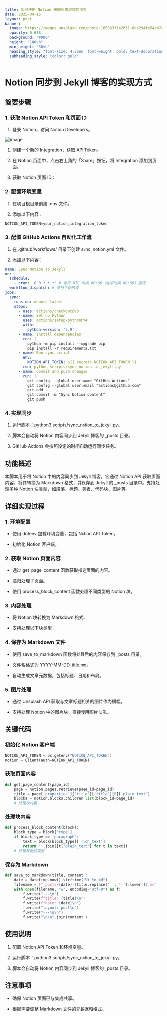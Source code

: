 ```yaml
---
title: 如何使用 Notion 来同步管理你的博客
date: 2025-04-15
layout: post
banner:
  image: https://images.unsplash.com/photo-1658633142631-8dc294fe54ab?crop=entropy&cs=tinysrgb&fit=max&fm=jpg&ixid=M3w2OTIwMzJ8MHwxfHJhbmRvbXx8fHx8fHx8fDE3NDQ3MjY4NDJ8&ixlib=rb-4.0.3&q=80&w=1080
  opacity: 0.618
  background: "#000"
  height: "100vh"
  min_height: "38vh"
  heading_style: "font-size: 4.25em; font-weight: bold; text-decoration: underline"
  subheading_style: "color: gold"
---
```


# Notion 同步到 Jekyll 博客的实现方式

## 简要步骤

### 1. 获取 Notion API Token 和页面 ID

1. 登录 Notion，访问 Notion Developers。

![image](https://prod-files-secure.s3.us-west-2.amazonaws.com/a7a0cc5a-89b9-4cda-8686-1fba0ca52f40/d19c1afe-dea5-4312-9333-786b0ba83054/image.png?X-Amz-Algorithm=AWS4-HMAC-SHA256&X-Amz-Content-Sha256=UNSIGNED-PAYLOAD&X-Amz-Credential=ASIAZI2LB466XU2XMFRK%2F20250415%2Fus-west-2%2Fs3%2Faws4_request&X-Amz-Date=20250415T142042Z&X-Amz-Expires=3600&X-Amz-Security-Token=IQoJb3JpZ2luX2VjEKb%2F%2F%2F%2F%2F%2F%2F%2F%2F%2FwEaCXVzLXdlc3QtMiJGMEQCIDU8qfPNSL6aa1m90rzdupCqr%2F5i9vu7yU8%2FpoCoLRPYAiBN6A0UtSeClVRaKDLJYqgXR0K42p2nnnxh18IrInJWgSr%2FAwgvEAAaDDYzNzQyMzE4MzgwNSIM4u11RJ9by2L2IgY2KtwDAv%2BYTf2DRnsSzuW8bUxrxGz6ELpkdGX4VvbIl%2FW6g4h41XvsHYAHhAFSQPAhjD3I9gl0KkfX%2F4wXUXMVSHsmpU3f50%2B%2BYkfliqXZM49z1HA7wTfuOAssjuTLSJqZT%2Fkpbgy6hXBUTzlRY9SN97l3OplPR0rPNgZMiJSN0rEOWu3l27TS6jMsEVEurnyK6Bq%2Bvny1kwNxle558ti2yMDx0eiNfttRyN56Yy%2Bw9HFLqreSospPqsQQ3C5bypde6jYnexfvGkZhZJ6sR2eEgkEGSItgqD5FHnpqfYnOxn1SUEnPrhJyzmiY%2BNFByxQuQCq7XgSzdfsutWz1JLBfoT%2Bt9dC98Oh4JHnyGLFGRPy3CPSWOg27J5ybgmOHa%2FT4Ze10gbFzf3COQzz35YGT%2B90A8akO8Nf0B2kAz9aaoIpv42ZGJ%2BbCzvzWMZktkUFyjZdHzwwniZPKmdMAHKByuY%2FHiXHpQ99zF07BT0I6dN4gmlu8nTpEjw51SFnZuNlyztqG8zv1dP1z6FMzGH%2FubBKpsUq49AaxKsHfzdk%2B9FO4JPA6rRp6JQnJkote3soHhemfUNXsTtvZVaYtt%2BuesjLIwrEjVgYJ8rykNKt0vJpx%2BIu6qcymfUX9Ih45m6swg8L5vwY6pgErsNTdNTBXzTQf%2F6eUxf7jtFtR8BqbIM6DsUcnbFlj299if7SVOHOlBLMSDYGV350anZc4T0dBMOJ7NgBNoa0nQvkHsYHAwya6jFFEJAtH5DB6LtoX6xMxIw%2FZSNa0KRar7QsHqzHsxWR4wtZuHwhJM6JX%2BasxqjZCJxk4K1EARI8hrdB1QGHO2wdiH%2FCVcghG8o5j6CcFuYs%2FgUnnn7xF44Ikc7ch&X-Amz-Signature=b997f6fc68c1e2cd3a6efbcca887517498257edb614f21c22d6dc87bfc4b8e88&X-Amz-SignedHeaders=host&x-id=GetObject)

1. 创建一个新的 Integration，获取 API Token。

1. 在 Notion 页面中，点击右上角的「Share」按钮，将 Integration 添加到页面。

1. 获取 Notion 页面 ID：


### 2. 配置环境变量

1. 在项目根目录创建 .env 文件。

1. 添加以下内容：

```javascript
NOTION_API_TOKEN=your_notion_integration_token
```

### 3. 配置 GitHub Actions 自动化工作流

1. 在 .github/workflows/ 目录下创建 sync_notion.yml 文件。

1. 添加以下内容：

```yaml
name: Sync Notion to Jekyll
on:
  schedule:
    - cron: '0 0 * * *' # 每天 UTC 时间 00:00（北京时间 08:00）运行
  workflow_dispatch: # 支持手动触发
jobs:
  sync:
    runs-on: ubuntu-latest
    steps:
      - uses: actions/checkout@v3
      - name: Set up Python
        uses: actions/setup-python@v4
        with:
          python-version: '3.9'
      - name: Install dependencies
        run: |
          python -m pip install --upgrade pip
          pip install -r requirements.txt
      - name: Run sync script
        env:
          NOTION_API_TOKEN: ${{ secrets.NOTION_API_TOKEN }}
        run: python scripts/sync_notion_to_jekyll.py
      - name: Commit and push changes
        run: |
          git config --global user.name "GitHub Actions"
          git config --global user.email "actions@github.com"
          git add .
          git commit -m "Sync Notion content"
          git push
```

### 4. 实现同步

1. 运行脚本：python3 scripts/sync_notion_to_jekyll.py。

1. 脚本会自动将 Notion 内容同步到 Jekyll 博客的 _posts 目录。

1. GitHub Actions 会按照设定的时间自动运行同步任务。

## 功能概述

本脚本用于将 Notion 中的内容同步到 Jekyll 博客。它通过 Notion API 获取页面内容，将其转换为 Markdown 格式，并保存到 Jekyll 的 _posts 目录中。支持处理多种 Notion 块类型，如段落、标题、列表、代码块、图片等。

## 详细实现过程

### 1. 环境配置

- 使用 dotenv 加载环境变量，包括 Notion API Token。

- 初始化 Notion 客户端。

### 2. 获取 Notion 页面内容

- 通过 get_page_content 函数获取指定页面的内容。

- 递归处理子页面。

- 使用 process_block_content 函数处理不同类型的 Notion 块。

### 3. 内容处理

- 将 Notion 块转换为 Markdown 格式。

- 支持处理以下块类型：


### 4. 保存为 Markdown 文件

- 使用 save_to_markdown 函数将处理后的内容保存到 _posts 目录。

- 文件名格式为 YYYY-MM-DD-title.md。

- 自动生成文章元数据，包括标题、日期和布局。

### 5. 图片处理

- 通过 Unsplash API 获取与文章标题相关的图片作为横幅。

- 支持处理 Notion 中的图片块，直接使用图片 URL。

## 关键代码

### 初始化 Notion 客户端

```python
NOTION_API_TOKEN = os.getenv("NOTION_API_TOKEN")
notion = Client(auth=NOTION_API_TOKEN)
```

### 获取页面内容

```python
def get_page_content(page_id):
    page = notion.pages.retrieve(page_id=page_id)
    title = page['properties']['title']['title'][0]['plain_text']
    blocks = notion.blocks.children.list(block_id=page_id)
    # 处理块内容
```

### 处理块内容

```python
def process_block_content(block):
    block_type = block['type']
    if block_type == 'paragraph':
        text = block[block_type]['rich_text']
        return ''.join([t['plain_text'] for t in text])
    # 处理其他块类型
```

### 保存为 Markdown

```python
def save_to_markdown(title, content):
    date = datetime.now().strftime("%Y-%m-%d")
    filename = f"_posts/{date}-{title.replace(' ', '-').lower()}.md"
    with open(filename, "w", encoding="utf-8") as f:
        f.write("---\n")
        f.write(f"title: {title}\n")
        f.write(f"date: {date}\n")
        f.write("layout: post\n")
        f.write("---\n\n")
        f.write("\n\n".join(content))
```

## 使用说明

1. 配置 Notion API Token 和环境变量。

1. 运行脚本：python3 scripts/sync_notion_to_jekyll.py。

1. 脚本会自动将 Notion 内容同步到 Jekyll 博客的 _posts 目录。

## 注意事项

- 确保 Notion 页面已与集成共享。

- 根据需要调整 Markdown 文件的元数据和格式。